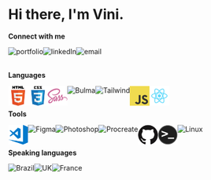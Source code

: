 # Hi there, I'm Vini.

<b>Connect with me</b>

<a href="https://vinibortoletto.github.io/portfolio"><img align="left" alt="portfolio" height="40px" src="https://i.imgur.com/vy4IHim.png" /></a>
<a href="https://www.linkedin.com/in/vinicius-bortoletto/"><img align="left" alt="linkedIn" height="40px" src="https://iconmonstr.com/wp-content/g/gd/makefg.php?i=../assets/preview/2012/png/iconmonstr-linkedin-5.png&r=0&g=0&b=0" /></a>
<a href="mailto:ovinibortoletto@gmail.com?subject=website contact"><img align="left" alt="email" height="40px" src="https://cdns.iconmonstr.com/wp-content/assets/preview/2012/240/iconmonstr-email-11.png" /></a>

</br></br>

<b>Languages</b>

<img align="left" alt="HTML5" height="40px" src="https://raw.githubusercontent.com/github/explore/80688e429a7d4ef2fca1e82350fe8e3517d3494d/topics/html/html.png" />

<img align="left" alt="CSS3" height="40px" src="https://raw.githubusercontent.com/github/explore/80688e429a7d4ef2fca1e82350fe8e3517d3494d/topics/css/css.png" />
<img align="left" alt="Sass" height="40px" src="https://raw.githubusercontent.com/github/explore/80688e429a7d4ef2fca1e82350fe8e3517d3494d/topics/sass/sass.png" />
<img align="left" alt="Bulma" height="26px" src="https://bulma.io/images/bulma-logo.png" />
<img align="left" alt="Tailwind" height="26px" src="https://camo.githubusercontent.com/87d7034892fd41dc88f3606bb44b853f87cd2c51/68747470733a2f2f7265666163746f72696e6775692e6e7963332e63646e2e6469676974616c6f6365616e7370616365732e636f6d2f7461696c77696e642d6c6f676f2e737667" />

<img align="left" alt="JavaScript" height="40px" src="https://raw.githubusercontent.com/github/explore/80688e429a7d4ef2fca1e82350fe8e3517d3494d/topics/javascript/javascript.png" />

<img align="left" alt="React" height="40px" src="https://raw.githubusercontent.com/github/explore/80688e429a7d4ef2fca1e82350fe8e3517d3494d/topics/react/react.png" />

</br></br>

<b>Tools</b>

<img align="left" alt="Visual Studio Code" height="40px" src="https://raw.githubusercontent.com/github/explore/80688e429a7d4ef2fca1e82350fe8e3517d3494d/topics/visual-studio-code/visual-studio-code.png" />

<img align="left" alt="Figma" height="40px" src="https://external-content.duckduckgo.com/iu/?u=https%3A%2F%2Fassets-global.website-files.com%2F5bfd6f4468ee7943c2d331dd%2F5ce2a489d0cadb5143317db4_figma-logo.png&f=1&nofb=1" />

<img align="left" alt="Photoshop" height="40px" src="https://external-content.duckduckgo.com/iu/?u=http%3A%2F%2Fpngimg.com%2Fuploads%2Fphotoshop%2Fphotoshop_PNG14.png&f=1&nofb=1" />

<img align="left" alt="Procreate" height="40px" src="https://external-content.duckduckgo.com/iu/?u=https%3A%2F%2Ftenonedesign.com%2Fimages%2Fpdu__1478738215_Proc1.png&f=1&nofb=1" />

<img align="left" alt="GitHub" height="40px" src="https://raw.githubusercontent.com/github/explore/78df643247d429f6cc873026c0622819ad797942/topics/github/github.png" />

<img align="left" alt="Terminal" height="40px" src="https://raw.githubusercontent.com/github/explore/80688e429a7d4ef2fca1e82350fe8e3517d3494d/topics/terminal/terminal.png" />

<img align="left" alt="Linux" height="40px" src="https://external-content.duckduckgo.com/iu/?u=https%3A%2F%2Fwww.screenconnect.com%2FImages%2FLogoLinux.png&f=1&nofb=1" />

</br></br>

<b>Speaking languages</b>

<img align="left" alt="Brazil" height="40px" src="https://image.flaticon.com/icons/svg/197/197386.svg" />

<img align="left" alt="UK" height="40px" src="https://image.flaticon.com/icons/svg/197/197374.svg" />

<img align="left" alt="France" height="40px" src="https://image.flaticon.com/icons/svg/323/323315.svg" />
